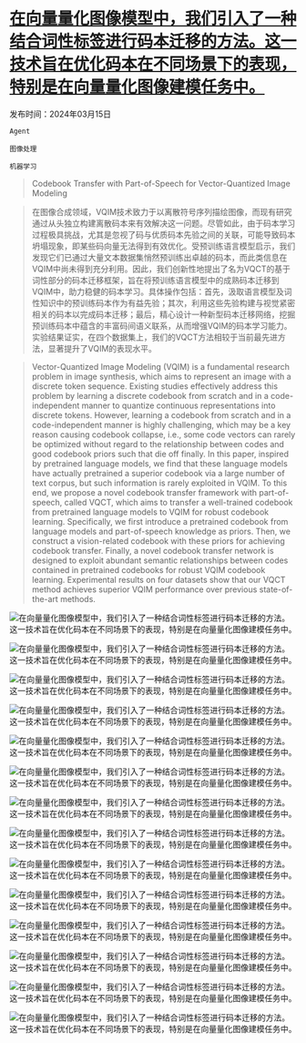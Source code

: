 # [在向量量化图像模型中，我们引入了一种结合词性标签进行码本迁移的方法。这一技术旨在优化码本在不同场景下的表现，特别是在向量量化图像建模任务中。](https://arxiv.org/abs/2403.10071)

发布时间：2024年03月15日

`Agent`

`图像处理`

`机器学习`

> Codebook Transfer with Part-of-Speech for Vector-Quantized Image Modeling

> 在图像合成领域，VQIM技术致力于以离散符号序列描绘图像，而现有研究通过从头独立构建离散码本来有效解决这一问题。尽管如此，由于码本学习过程极具挑战，尤其是忽视了码与优质码本先验之间的关联，可能导致码本坍塌现象，即某些码向量无法得到有效优化。受预训练语言模型启示，我们发现它们已通过大量文本数据集悄然预训练出卓越的码本，而此类信息在VQIM中尚未得到充分利用。因此，我们创新性地提出了名为VQCT的基于词性部分的码本迁移框架，旨在将预训练语言模型中的成熟码本迁移到VQIM中，助力稳健的码本学习。具体操作包括：首先，汲取语言模型及词性知识中的预训练码本作为有益先验；其次，利用这些先验构建与视觉紧密相关的码本以完成码本迁移；最后，精心设计一种新型码本迁移网络，挖掘预训练码本中蕴含的丰富码间语义联系，从而增强VQIM的码本学习能力。实验结果证实，在四个数据集上，我们的VQCT方法相较于当前最先进方法，显著提升了VQIM的表现水平。

> Vector-Quantized Image Modeling (VQIM) is a fundamental research problem in image synthesis, which aims to represent an image with a discrete token sequence. Existing studies effectively address this problem by learning a discrete codebook from scratch and in a code-independent manner to quantize continuous representations into discrete tokens. However, learning a codebook from scratch and in a code-independent manner is highly challenging, which may be a key reason causing codebook collapse, i.e., some code vectors can rarely be optimized without regard to the relationship between codes and good codebook priors such that die off finally. In this paper, inspired by pretrained language models, we find that these language models have actually pretrained a superior codebook via a large number of text corpus, but such information is rarely exploited in VQIM. To this end, we propose a novel codebook transfer framework with part-of-speech, called VQCT, which aims to transfer a well-trained codebook from pretrained language models to VQIM for robust codebook learning. Specifically, we first introduce a pretrained codebook from language models and part-of-speech knowledge as priors. Then, we construct a vision-related codebook with these priors for achieving codebook transfer. Finally, a novel codebook transfer network is designed to exploit abundant semantic relationships between codes contained in pretrained codebooks for robust VQIM codebook learning. Experimental results on four datasets show that our VQCT method achieves superior VQIM performance over previous state-of-the-art methods.

![在向量量化图像模型中，我们引入了一种结合词性标签进行码本迁移的方法。这一技术旨在优化码本在不同场景下的表现，特别是在向量量化图像建模任务中。](../../../paper_images/2403.10071/x1.png)

![在向量量化图像模型中，我们引入了一种结合词性标签进行码本迁移的方法。这一技术旨在优化码本在不同场景下的表现，特别是在向量量化图像建模任务中。](../../../paper_images/2403.10071/x2.png)

![在向量量化图像模型中，我们引入了一种结合词性标签进行码本迁移的方法。这一技术旨在优化码本在不同场景下的表现，特别是在向量量化图像建模任务中。](../../../paper_images/2403.10071/x3.png)

![在向量量化图像模型中，我们引入了一种结合词性标签进行码本迁移的方法。这一技术旨在优化码本在不同场景下的表现，特别是在向量量化图像建模任务中。](../../../paper_images/2403.10071/x4.png)

![在向量量化图像模型中，我们引入了一种结合词性标签进行码本迁移的方法。这一技术旨在优化码本在不同场景下的表现，特别是在向量量化图像建模任务中。](../../../paper_images/2403.10071/x5.png)

![在向量量化图像模型中，我们引入了一种结合词性标签进行码本迁移的方法。这一技术旨在优化码本在不同场景下的表现，特别是在向量量化图像建模任务中。](../../../paper_images/2403.10071/x6.png)

![在向量量化图像模型中，我们引入了一种结合词性标签进行码本迁移的方法。这一技术旨在优化码本在不同场景下的表现，特别是在向量量化图像建模任务中。](../../../paper_images/2403.10071/x7.png)

![在向量量化图像模型中，我们引入了一种结合词性标签进行码本迁移的方法。这一技术旨在优化码本在不同场景下的表现，特别是在向量量化图像建模任务中。](../../../paper_images/2403.10071/x8.png)

![在向量量化图像模型中，我们引入了一种结合词性标签进行码本迁移的方法。这一技术旨在优化码本在不同场景下的表现，特别是在向量量化图像建模任务中。](../../../paper_images/2403.10071/x9.png)

![在向量量化图像模型中，我们引入了一种结合词性标签进行码本迁移的方法。这一技术旨在优化码本在不同场景下的表现，特别是在向量量化图像建模任务中。](../../../paper_images/2403.10071/x10.png)

![在向量量化图像模型中，我们引入了一种结合词性标签进行码本迁移的方法。这一技术旨在优化码本在不同场景下的表现，特别是在向量量化图像建模任务中。](../../../paper_images/2403.10071/x11.png)

![在向量量化图像模型中，我们引入了一种结合词性标签进行码本迁移的方法。这一技术旨在优化码本在不同场景下的表现，特别是在向量量化图像建模任务中。](../../../paper_images/2403.10071/x12.png)

![在向量量化图像模型中，我们引入了一种结合词性标签进行码本迁移的方法。这一技术旨在优化码本在不同场景下的表现，特别是在向量量化图像建模任务中。](../../../paper_images/2403.10071/x13.png)

![在向量量化图像模型中，我们引入了一种结合词性标签进行码本迁移的方法。这一技术旨在优化码本在不同场景下的表现，特别是在向量量化图像建模任务中。](../../../paper_images/2403.10071/x14.png)
